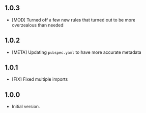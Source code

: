## 1.0.3
- [MOD] Turned off a few new rules that turned out to be more overzealous than needed

## 1.0.2
- [META] Updating `pubspec.yaml` to have more accurate metadata

## 1.0.1
- [FIX] Fixed multiple imports

## 1.0.0

- Initial version.
